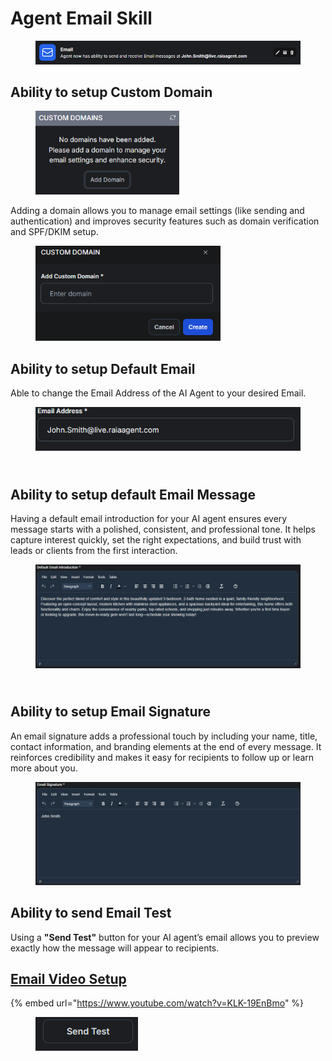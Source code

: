 # Agent Email Skill



<figure><img src="../../.gitbook/assets/Screenshot 2025-07-20 055540 (2).png" alt=""><figcaption></figcaption></figure>

## Ability to setup Custom Domain

<figure><img src="../../.gitbook/assets/image (127).png" alt="" width="230"><figcaption></figcaption></figure>

&#x20;Adding a domain allows you to manage email settings (like sending and authentication) and improves security features such as domain verification and SPF/DKIM setup.

<figure><img src="../../.gitbook/assets/image (128).png" alt="" width="296"><figcaption></figcaption></figure>

## Ability to setup Default Email

Able to change the Email Address of the AI Agent to your desired Email.

<figure><img src="../../.gitbook/assets/image (122).png" alt=""><figcaption></figcaption></figure>

\
Ability to setup default Email Message
--------------------------------------

Having a default email introduction for your AI agent ensures every message starts with a polished, consistent, and professional tone. It helps capture interest quickly, set the right expectations, and build trust with leads or clients from the first interaction.

<figure><img src="../../.gitbook/assets/image (126).png" alt=""><figcaption></figcaption></figure>

\
Ability to setup Email Signature
--------------------------------

An email signature adds a professional touch by including your name, title, contact information, and branding elements at the end of every message. It reinforces credibility and makes it easy for recipients to follow up or learn more about you.

<figure><img src="../../.gitbook/assets/image (129).png" alt=""><figcaption></figcaption></figure>

## Ability to send Email Test

Using a **"Send Test"** button for your AI agent’s email allows you to preview exactly how the message will appear to recipients.

## [Email Video Setup](https://www.youtube.com/watch?v=KLK-19EnBmo)

{% embed url="https://www.youtube.com/watch?v=KLK-19EnBmo" %}

<figure><img src="../../.gitbook/assets/image (130).png" alt=""><figcaption></figcaption></figure>
